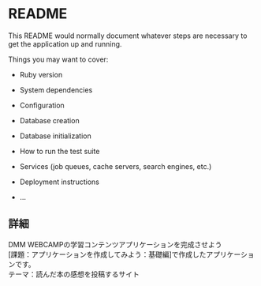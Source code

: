 # README

This README would normally document whatever steps are necessary to get the
application up and running.

Things you may want to cover:

* Ruby version

* System dependencies

* Configuration

* Database creation

* Database initialization

* How to run the test suite

* Services (job queues, cache servers, search engines, etc.)

* Deployment instructions

* ...
## 詳細
DMM WEBCAMPの学習コンテンツアプリケーションを完成させよう<br>
[課題：アプリケーションを作成してみよう：基礎編]で作成したアプリケーションです。<br>
テーマ：読んだ本の感想を投稿するサイト
